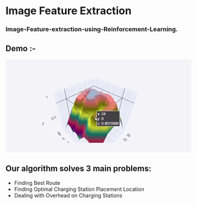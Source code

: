 # Image Feature Extraction
<h3>Image-Feature-extraction-using-Reinforcement-Learning.</h3>

<h2>Demo :-</h1>
<p></p>
<img src="resources/demo.gif" />

## Our algorithm solves 3 main problems: 
 * Finding Best Route
 * Finding Optimal Charging Station Placement Location
 * Dealing with Overhead on Charging Stations
